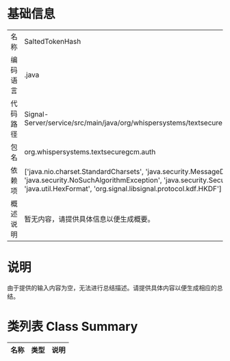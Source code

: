 # 基础信息

|      |      |
|------|------|
| 名称 | SaltedTokenHash |
| 编码语言 | .java |
| 代码路径 | Signal-Server/service/src/main/java/org/whispersystems/textsecuregcm/auth/SaltedTokenHash.java |
| 包名 | org.whispersystems.textsecuregcm.auth |
| 依赖项 | ['java.nio.charset.StandardCharsets', 'java.security.MessageDigest', 'java.security.NoSuchAlgorithmException', 'java.security.SecureRandom', 'java.util.HexFormat', 'org.signal.libsignal.protocol.kdf.HKDF'] |
| 概述说明 | 暂无内容，请提供具体信息以便生成概要。 |

# 说明

由于提供的输入内容为空，无法进行总结描述。请提供具体内容以便生成相应的总结。

# 类列表 Class Summary

| 名称   | 类型  | 说明 |
|-------|------|-------------|




